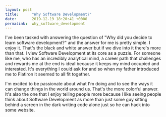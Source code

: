 ```yaml
---
layout: post
title:      "Why Software Development?"
date:       2019-12-19 18:20:41 +0000
permalink:  why_software_development
---
```



I've been tasked with answering the question of "Why did you decide to learn software development?" and the answer for me is pretty simple. I enjoy it. That's the black and white answer but if we dive into it there's more than that. I view Software Development at its core as a puzzle. For someone like me, who has an incredibly analytical mind, a career path that challenges and rewards me at the end is ideal because it keeps my mind occupied and interested. It's everything I could ask for and so when my father introduced me to Flatiron it seemed to all fit together.

I'm excited to be passionate about what I'm doing and to see the ways it can change things in the world around us. That's the more colorful answer. It's also the one that I enjoy telling people more because I like seeing people think about Software Development as more than just some guy sitting behind a screen in the dark writing code alone just so he can hack into some website. 

